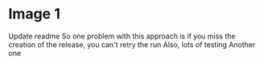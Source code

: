 # Image 1

Update readme
So one problem with this approach is if you miss the creation of the release, you can't retry the run
Also, lots of testing
Another one
